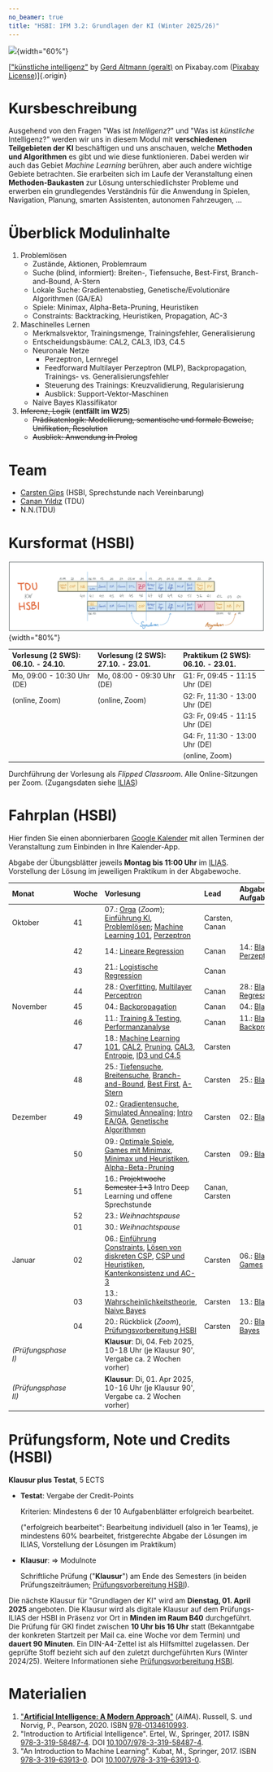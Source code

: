 ```yaml
---
no_beamer: true
title: "HSBI: IFM 3.2: Grundlagen der KI (Winter 2025/26)"
---
```


![](https://cdn.pixabay.com/photo/2018/09/27/09/22/artificial-intelligence-3706562_1280.jpg){width="60%"}

[["künstliche
intelligenz"](https://pixabay.com/de/illustrations/k%c3%bcnstliche-intelligenz-netzwerk-3706562/)
by [Gerd Altmann (geralt)](https://pixabay.com/de/users/geralt-9301/) on Pixabay.com
([Pixabay License](https://pixabay.com/de/service/license/))]{.origin}

# Kursbeschreibung

Ausgehend von den Fragen "Was ist *Intelligenz*?" und "Was ist *künstliche*
Intelligenz?" werden wir uns in diesem Modul mit **verschiedenen Teilgebieten der
KI** beschäftigen und uns anschauen, welche **Methoden und Algorithmen** es gibt und
wie diese funktionieren. Dabei werden wir auch das Gebiet *Machine Learning*
berühren, aber auch andere wichtige Gebiete betrachten. Sie erarbeiten sich im Laufe
der Veranstaltung einen **Methoden-Baukasten** zur Lösung unterschiedlichster
Probleme und erwerben ein grundlegendes Verständnis für die Anwendung in Spielen,
Navigation, Planung, smarten Assistenten, autonomen Fahrzeugen, ...

# Überblick Modulinhalte

1.  Problemlösen
    -   Zustände, Aktionen, Problemraum
    -   Suche (blind, informiert): Breiten-, Tiefensuche, Best-First,
        Branch-and-Bound, A-Stern
    -   Lokale Suche: Gradientenabstieg, Genetische/Evolutionäre Algorithmen (GA/EA)
    -   Spiele: Minimax, Alpha-Beta-Pruning, Heuristiken
    -   Constraints: Backtracking, Heuristiken, Propagation, AC-3
2.  Maschinelles Lernen
    -   Merkmalsvektor, Trainingsmenge, Trainingsfehler, Generalisierung
    -   Entscheidungsbäume: CAL2, CAL3, ID3, C4.5
    -   Neuronale Netze
        -   Perzeptron, Lernregel
        -   Feedforward Multilayer Perzeptron (MLP), Backpropagation, Trainings-
            vs. Generalisierungsfehler
        -   Steuerung des Trainings: Kreuzvalidierung, Regularisierung
        -   Ausblick: Support-Vektor-Maschinen
    -   Naive Bayes Klassifikator
3.  ~~Inferenz, Logik~~ (**entfällt im W25**)
    -   ~~Prädikatenlogik: Modellierung, semantische und formale Beweise,
        Unifikation, Resolution~~
    -   ~~Ausblick: Anwendung in Prolog~~

# Team

-   [Carsten
    Gips](https://www.hsbi.de/minden/ueber-uns/personenverzeichnis/carsten-gips)
    (HSBI, Sprechstunde nach Vereinbarung)
-   [Canan Yıldız](http://people.tau.edu.tr/people.show/cananyildiz/de) (TDU)
-   N.N.(TDU)

# Kursformat (HSBI)

![](admin/images/fahrplan.png){width="80%"}

| Vorlesung (2 SWS): 06.10. - 24.10. | Vorlesung (2 SWS): 27.10. - 23.01. | Praktikum (2 SWS): 06.10. - 23.01. |
|:---------------------------|:---------------------------|:---------------------------|
| Mo, 09:00 - 10:30 Uhr (DE) | Mo, 08:00 - 09:30 Uhr (DE) | G1: Fr, 09:45 - 11:15 Uhr (DE) |
| (online, Zoom) | (online, Zoom) | G2: Fr, 11:30 - 13:00 Uhr (DE) |
|  |  | G3: Fr, 09:45 - 11:15 Uhr (DE) |
|  |  | G4: Fr, 11:30 - 13:00 Uhr (DE) |
|  |  | (online, Zoom) |

Durchführung der Vorlesung als *Flipped Classroom*. Alle Online-Sitzungen per Zoom.
(Zugangsdaten siehe
[ILIAS](https://www.hsbi.de/elearning/goto.php?target=crs_1400597&client_id=FH-Bielefeld))

# Fahrplan (HSBI)

Hier finden Sie einen abonnierbaren [Google
Kalender](https://calendar.google.com/calendar/ical/552fdc6c19e64eda7b36b2d16a88bf4b7e593af2c520afbe1aeeb0bb4f43107d%40group.calendar.google.com/public/basic.ics)
mit allen Terminen der Veranstaltung zum Einbinden in Ihre Kalender-App.

Abgabe der Übungsblätter jeweils **Montag bis 11:00 Uhr** im
[ILIAS](https://www.hsbi.de/elearning/goto.php?target=exc_1420535&client_id=FH-Bielefeld).
Vorstellung der Lösung im jeweiligen Praktikum in der Abgabewoche.

| Monat                | Woche | Vorlesung                                                                                                                                                                                                                                                                                                                                | Lead           | Abgabe Aufgabenblatt                                         | Vorstellung Praktikum |
|:---------------------|:------|:-----------------------------------------------------------------------------------------------------------------------------------------------------------------------------------------------------------------------------------------------------------------------------------------------------------------------------------------|:---------------|:-------------------------------------------------------------|:----------------------|
| Oktober              | 41    | 07.: [Orga](https://www.hsbi.de/elearning/data/FH-Bielefeld/lm_data/lm_1358898/index.html#überblick-modulinhalte) (*Zoom*); [Einführung KI](lecture/intro/intro1-overview.md), [Problemlösen](lecture/intro/intro2-problemsolving.md); [Machine Learning 101](lecture/dtl/dtl1-mlbasics.md), [Perzeptron](lecture/nn/nn01-perceptron.md) | Carsten, Canan |                                                              |                       |
|                      | 42    | 14.: [Lineare Regression](lecture/nn/nn02-linear-regression.md)                                                                                                                                                                                                                                                                          | Canan          | 14.: [Blatt: Perzeptron](homework/sheet-nn-perceptron.md)    | 14\. / 15.            |
|                      | 43    | 21.: [Logistische Regression](lecture/nn/nn03-logistic-regression.md)                                                                                                                                                                                                                                                                    | Canan          |                                                              |                       |
|                      | 44    | 28.: [Overfitting](lecture/nn/nn04-overfitting.md), [Multilayer Perceptron](lecture/nn/nn05-mlp.md)                                                                                                                                                                                                                                      | Canan          | 28.: [Blatt: Regression](homework/sheet-nn-regression.md)    | 28\. / 29.            |
| November             | 45    | 04.: [Backpropagation](lecture/nn/nn06-backprop.md)                                                                                                                                                                                                                                                                                      | Canan          | 04.: [Blatt: MLP](homework/sheet-nn-mlp.md)                  | 04\. / 05.            |
|                      | 46    | 11.: [Training & Testing](lecture/nn/nn07-training-testing.md), [Performanzanalyse](lecture/nn/nn08-testing.md)                                                                                                                                                                                                                          | Canan          | 11.: [Blatt: Backpropagation](homework/sheet-nn-backprop.md) | 11\. / 12.            |
|                      | 47    | 18.: [Machine Learning 101](lecture/dtl/dtl1-mlbasics.md), [CAL2](lecture/dtl/dtl2-cal2.md), [Pruning](lecture/dtl/dtl3-pruning.md), [CAL3](lecture/dtl/dtl4-cal3.md), [Entropie](lecture/dtl/dtl5-entropy.md), [ID3 und C4.5](lecture/dtl/dtl6-id3.md)                                                                                  | Carsten        |                                                              |                       |
|                      | 48    | 25.: [Tiefensuche](lecture/searching/search1-dfs.md), [Breitensuche](lecture/searching/search2-bfs.md), [Branch-and-Bound](lecture/searching/search3-branchandbound.md), [Best First](lecture/searching/search4-bestfirst.md), [A-Stern](lecture//searching/search5-astar.md)                                                            | Carsten        | 25.: [Blatt: DTL](homework/sheet-dtl.md)                     | 25\. / 26.            |
| Dezember             | 49    | 02.: [Gradientensuche](lecture/searching/search6-gradient.md), [Simulated Annealing](lecture/searching/search7-annealing.md); [Intro EA/GA](lecture/ea/ea1-intro.md), [Genetische Algorithmen](lecture/ea/ea2-ga.md)                                                                                                                     | Carsten        | 02.: [Blatt: Suche](homework/sheet-search.md)                | 02\. / 03.            |
|                      | 50    | 09.: [Optimale Spiele](lecture/games/games1-intro.md), [Games mit Minimax](lecture/games/games2-minimax.md), [Minimax und Heuristiken](lecture/games/games3-heuristics.md), [Alpha-Beta-Pruning](lecture/games/games4-alphabeta.md)                                                                                                      | Carsten        | 09.: [Blatt: EA/GA](homework/sheet-ea.md)                    | 09\. / 10.            |
|                      | 51    | 16.: ~~Projektwoche Semester 1+3~~ Intro Deep Learning und offene Sprechstunde                                                                                                                                                                                                                                                           | Canan, Carsten |                                                              |                       |
|                      | 52    | 23.: *Weihnachtspause*                                                                                                                                                                                                                                                                                                                   |                |                                                              |                       |
|                      | 01    | 30.: *Weihnachtspause*                                                                                                                                                                                                                                                                                                                   |                |                                                              |                       |
| Januar               | 02    | 06.: [Einführung Constraints](lecture/csp/csp1-intro.md), [Lösen von diskreten CSP](lecture/csp/csp2-backtrackingsearch.md), [CSP und Heuristiken](lecture/csp/csp3-heuristics.md), [Kantenkonsistenz und AC-3](lecture/csp/csp4-ac3.md)                                                                                                 | Carsten        | 06.: [Blatt: Games](homework/sheet-games.md)                 | 06\. / 07.            |
|                      | 03    | 13.: [Wahrscheinlichkeitstheorie](lecture/naivebayes/nb1-probability.md), [Naive Bayes](lecture/naivebayes/nb2-naivebayes.md)                                                                                                                                                                                                            | Carsten        | 13.: [Blatt: CSP](homework/sheet-csp.md)                     | 13\. / 14.            |
|                      | 04    | 20.: Rückblick (*Zoom*), [Prüfungsvorbereitung HSBI](admin/exams-hsbi.md)                                                                                                                                                                                                                                                                | Carsten        | 20.: [Blatt: Naive Bayes](homework/sheet-nb.md)              | 20\. / 21.            |
| *(Prüfungsphase I)*  |       | **Klausur**: Di, 04. Feb 2025, 10-18 Uhr (je Klausur 90', Vergabe ca. 2 Wochen vorher)                                                                                                                                                                                                                                                   |                |                                                              |                       |
| *(Prüfungsphase II)* |       | **Klausur**: Di, 01. Apr 2025, 10-16 Uhr (je Klausur 90', Vergabe ca. 2 Wochen vorher)                                                                                                                                                                                                                                                   |                |                                                              |                       |

# Prüfungsform, Note und Credits (HSBI)

**Klausur plus Testat**, 5 ECTS

-   **Testat**: Vergabe der Credit-Points

    Kriterien: Mindestens 6 der 10 Aufgabenblätter erfolgreich bearbeitet.

    ("erfolgreich bearbeitet": Bearbeitung individuell (also in 1er Teams), je
    mindestens 60% bearbeitet, fristgerechte Abgabe der Lösungen im ILIAS,
    Vorstellung der Lösungen im Praktikum)

-   **Klausur**: =\> Modulnote

    Schriftliche Prüfung ("**Klausur**") am Ende des Semesters (in beiden
    Prüfungszeiträumen; [Prüfungsvorbereitung HSBI](admin/exams-hsbi.md)).

Die nächste Klausur für "Grundlagen der KI" wird am **Dienstag, 01. April 2025**
angeboten. Die Klausur wird als digitale Klausur auf dem Prüfungs-ILIAS der HSBI in
Präsenz vor Ort in **Minden im Raum B40** durchgeführt. Die Prüfung für GKI findet
zwischen **10 Uhr bis 16 Uhr** statt (Bekanntgabe der konkreten Startzeit per Mail
ca. eine Woche vor dem Termin) und **dauert 90 Minuten**. Ein DIN-A4-Zettel ist als
Hilfsmittel zugelassen. Der geprüfte Stoff bezieht sich auf den zuletzt
durchgeführten Kurs (Winter 2024/25). Weitere Informationen siehe
[Prüfungsvorbereitung HSBI](admin/exams-hsbi.md).

# Materialien

1.  ["**Artificial Intelligence: A Modern Approach**"](http://aima.cs.berkeley.edu/)
    (*AIMA*). Russell, S. und Norvig, P., Pearson, 2020. ISBN
    [978-0134610993](https://fhb-bielefeld.digibib.net/openurl?isbn=978-0134610993).
2.  "Introduction to Artificial Intelligence". Ertel, W., Springer, 2017. ISBN
    [978-3-319-58487-4](https://fhb-bielefeld.digibib.net/openurl?isbn=978-3-319-58487-4).
    DOI [10.1007/978-3-319-58487-4](https://doi.org/10.1007/978-3-319-58487-4).
3.  "An Introduction to Machine Learning". Kubat, M., Springer, 2017. ISBN
    [978-3-319-63913-0](https://fhb-bielefeld.digibib.net/openurl?isbn=978-3-319-63913-0).
    DOI [10.1007/978-3-319-63913-0](https://doi.org/10.1007/978-3-319-63913-0).
